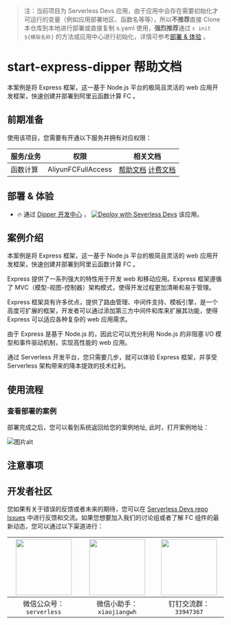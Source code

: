 
> 注：当前项目为 Serverless Devs 应用，由于应用中会存在需要初始化才可运行的变量（例如应用部署地区、函数名等等），所以**不推荐**直接 Clone 本仓库到本地进行部署或直接复制 s.yaml 使用，**强烈推荐**通过 `s init ${模版名称}` 的方法或应用中心进行初始化，详情可参考[部署 & 体验](#部署--体验) 。

# start-express-dipper 帮助文档

<description>

本案例是将 Express 框架，这一基于 Node.js 平台的极简且灵活的 web 应用开发框架，快速创建并部署到阿里云函数计算 FC 。

</description>

<codeUrl>

</codeUrl>
<preview>



</preview>


## 前期准备

使用该项目，您需要有开通以下服务并拥有对应权限：

<service>



| 服务/业务 |  权限  | 相关文档 |
| --- |  --- | --- |
| 函数计算 |  AliyunFCFullAccess | [帮助文档](https://help.aliyun.com/product/2508973.html) [计费文档](https://help.aliyun.com/document_detail/2512928.html) |

</service>

<remark>



</remark>

<disclaimers>



</disclaimers>

## 部署 & 体验

<appcenter>
   
- :fire: 通过 [Dipper 开发中心](https://devs.console.aliyun.com/applications/create?template=start-express-dipper) ，
  [![Deploy with Severless Devs](https://img.alicdn.com/imgextra/i1/O1CN01w5RFbX1v45s8TIXPz_!!6000000006118-55-tps-95-28.svg)](https://fcnext.console.aliyun.com/applications/create?template=start-express-dipper) 该应用。
   
</appcenter>

## 案例介绍

<appdetail id="flushContent">

本案例是将 Express 框架，这一基于 Node.js 平台的极简且灵活的 web 应用开发框架，快速创建并部署到阿里云函数计算 FC 。

Express 提供了一系列强大的特性用于开发 web 和移动应用。Express 框架遵循了 MVC（模型-视图-控制器）架构模式，使得开发过程更加清晰和易于管理。

Express 框架具有许多优点，提供了路由管理、中间件支持、模板引擎，是一个高度可扩展的框架，开发者可以通过添加第三方中间件和库来扩展其功能，使得 Express 可以适应各种复杂的 web 应用需求。

由于 Express 是基于 Node.js 的，因此它可以充分利用 Node.js 的非阻塞 I/O 模型和事件驱动机制，实现高性能的 web 应用。

通过 Serverless 开发平台，您只需要几步，就可以体验 Express 框架，并享受 Serverless 架构带来的降本提效的技术红利。

</appdetail>

## 使用流程

<usedetail id="flushContent">

### 查看部署的案例

部署完成之后，您可以看到系统返回给您的案例地址,    此时，打开案例地址：

![图片alt](https://img.alicdn.com/imgextra/i4/O1CN01xlQ7Qi1E44cD3Oqc7_!!6000000000297-0-tps-1348-172.jpg)

</usedetail>

## 注意事项

<matters id="flushContent">
</matters>


<devgroup>


## 开发者社区

您如果有关于错误的反馈或者未来的期待，您可以在 [Serverless Devs repo Issues](https://github.com/serverless-devs/serverless-devs/issues) 中进行反馈和交流。如果您想要加入我们的讨论组或者了解 FC 组件的最新动态，您可以通过以下渠道进行：

<p align="center">  

| <img src="https://serverless-article-picture.oss-cn-hangzhou.aliyuncs.com/1635407298906_20211028074819117230.png" width="130px" > | <img src="https://serverless-article-picture.oss-cn-hangzhou.aliyuncs.com/1635407044136_20211028074404326599.png" width="130px" > | <img src="https://images.devsapp.cn/fc-faq/33947367.png" width="130px" > |
| --------------------------------------------------------------------------------------------------------------------------------- | --------------------------------------------------------------------------------------------------------------------------------- | --------------------------------------------------------------------------------------------------------------------------------- |
| <center>微信公众号：`serverless`</center>                                                                                         | <center>微信小助手：`xiaojiangwh`</center>                                                                                        | <center>钉钉交流群：`33947367`</center>                                                                                           |
</p>
</devgroup>

